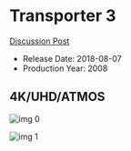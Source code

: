 # Transporter 3

[Discussion Post](https://www.avsforum.com/threads/bass-eq-for-filtered-movies.2995212/post-56637484)

* Release Date: 2018-08-07
* Production Year: 2008

## 4K/UHD/ATMOS

![img 0](https://i.imgur.com/Tvoy8BV.jpg)

![img 1](https://i.imgur.com/Og22RxH.jpg)

